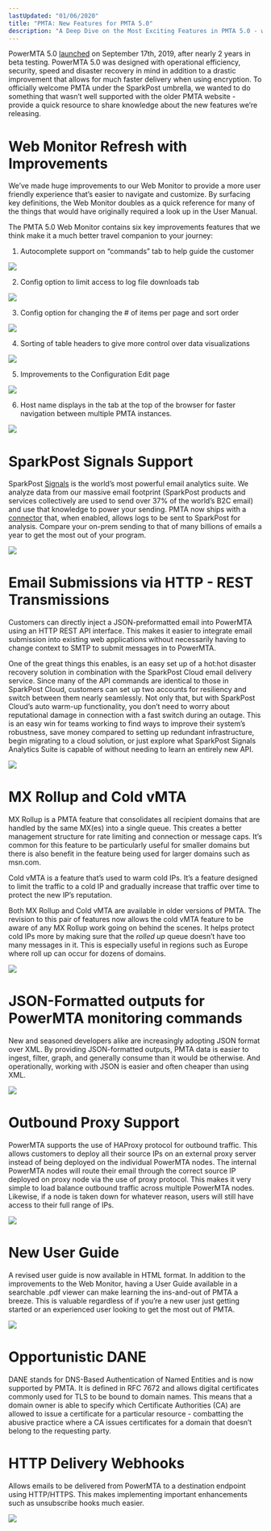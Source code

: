 ```yaml
---
lastUpdated: "01/06/2020"
title: "PMTA: New Features for PMTA 5.0"
description: "A Deep Dive on the Most Exciting Features in PMTA 5.0 - with GIFs!"
---
```


PowerMTA 5.0 [launched](https://www.sparkpost.com/blog/welcoming-powermta-5-0/) on September 17th, 2019, after nearly 2 years in beta testing. PowerMTA 5.0 was designed with operational efficiency, security, speed and disaster recovery in mind in addition to a drastic improvement that allows for much faster delivery when using encryption. To officially welcome PMTA under the SparkPost umbrella, we wanted to do something that wasn’t well supported with the older PMTA website - provide a quick resource to share knowledge about the new features we’re releasing. 

# Web Monitor Refresh with Improvements 

We’ve made huge improvements to our Web Monitor to provide a more user friendly experience that’s easier to navigate and customize. By surfacing key definitions, the Web Monitor doubles as a quick reference for many of the things that would have originally required a look up in the User Manual. 

The PMTA 5.0 Web Monitor contains six key improvements features that we think make it a much better travel companion to your journey:

1. Autocomplete support on “commands” tab to help guide the customer

![](media/pmta50features/PMTAcommands.gif)



2. Config option to limit access to log file downloads tab

![](media/pmta50features/configLimitLogs.png)



3. Config option for changing the # of items per page and sort order

![](media/pmta50features/DefaultSortConfig.JPG)



4. Sorting of table headers to give more control over data visualizations

![](media/pmta50features/SortColumns.gif)



5. Improvements to the Configuration Edit page

![](media/pmta50features/ConfigEdit.gif)



6. Host name displays in the tab at the top of the browser for faster navigation between multiple PMTA instances.

![](media/pmta50features/HostnameTab.JPG)





# SparkPost Signals Support 

SparkPost [Signals](https://www.sparkpost.com/platform/signals/) is the world’s most powerful email analytics suite. We analyze data from our massive email footprint (SparkPost products and services collectively are used to send over 37% of the world’s B2C email) and use that knowledge to power your sending. PMTA now ships with a [connector](https://www.sparkpost.com/blog/deploy-sparkpost-signals-for-on-premises-part-1/) that, when enabled, allows logs to be sent to SparkPost for analysis. Compare your on-prem sending to that of many billions of emails a year to get the most out of your program. 

![](media/pmta50features/Signals.gif)




# Email Submissions via HTTP - REST Transmissions 

Customers can directly inject a JSON-preformatted email into PowerMTA using an HTTP REST API interface. This makes it easier to integrate email submission into existing web applications without necessarily having to change context to SMTP to submit messages in to PowerMTA.

One of the great things this enables, is an easy set up of a hot:hot disaster recovery solution in combination with the SparkPost Cloud email delivery service. Since many of the API commands are identical to those in SparkPost Cloud, customers can set up two accounts for resiliency and switch between them nearly seamlessly. Not only that, but with SparkPost Cloud’s auto warm-up functionality, you don’t need to worry about reputational damage in connection with a fast switch during an outage. This is an easy win for teams working to find ways to improve their system’s robustness, save money compared to setting up redundant infrastructure, begin migrating to a cloud solution, or just explore what SparkPost Signals Analytics Suite is capable of without needing to learn an entirely new API. 

![](media/pmta50features/JSONtoEmail.JPG)




# MX Rollup and Cold vMTA

MX Rollup is a PMTA feature that consolidates all recipient domains that are handled by the same MX(es) into a single queue. This creates a better management structure for rate limiting and connection or message caps. It’s common for this feature to be particularly useful for smaller domains but there is also benefit in the feature being used for larger domains such as msn.com. 

Cold vMTA is a feature that’s used to warm cold IPs. It’s a feature designed to limit the traffic to a cold IP and gradually increase that traffic over time to protect the new IP’s reputation. 

Both MX Rollup and Cold vMTA are available in older versions of PMTA. The revision to this pair of features now allows the cold vMTA feature to be aware of any MX Rollup work going on behind the scenes. It helps protect cold IPs more by making sure that the _rolled up_ queue doesn’t have too many messages in it. This is especially useful in regions such as Europe where roll up can occur for dozens of domains. 

![](media/pmta50features/MXrolllup.gif)



# JSON-Formatted outputs for PowerMTA monitoring commands

New and seasoned developers alike are increasingly adopting JSON format over XML. By providing JSON-formatted outputs, PMTA data is easier to ingest, filter, graph, and generally consume than it would be otherwise. And operationally, working with JSON is easier and often cheaper than using XML.

![](media/pmta50features/JSONstatus.JPG)



# Outbound Proxy Support 

PowerMTA supports the use of HAProxy protocol for outbound traffic. This allows customers to deploy all their source IPs on an external proxy server instead of being deployed on the individual PowerMTA nodes. The internal PowerMTA nodes will route their email through the correct source IP deployed on proxy node via the use of proxy protocol. This makes it very simple to load balance outbound traffic across multiple PowerMTA nodes. Likewise, if a node is taken down for whatever reason, users will still have access to their full range of IPs.

![](media/pmta50features/HAProxy.JPG)




# New User Guide

A revised user guide is now available in HTML format. In addition to the improvements to the Web Monitor, having a User Guide available in a searchable .pdf viewer can make learning the ins-and-out of PMTA a breeze. This is valuable regardless of if you’re a new user just getting started or an experienced user looking to get the most out of PMTA. 

![](media/pmta50features/UsersGuide.gif)




# Opportunistic DANE

DANE stands for DNS-Based Authentication of Named Entities and is now supported by PMTA. It is defined in RFC 7672 and allows digital certificates commonly used for TLS to be bound to domain names. This means that a domain owner is able to specify which Certificate Authorities (CA) are allowed to issue a certificate for a particular resource - combatting the abusive practice where a CA issues certificates for a domain that doesn’t belong to the requesting party. 



# HTTP Delivery Webhooks

Allows emails to be delivered from PowerMTA to a destination endpoint using HTTP/HTTPS. This makes implementing important enhancements such as unsubscribe hooks much easier. 

![](media/pmta50features/emailtoJSON.JPG)



